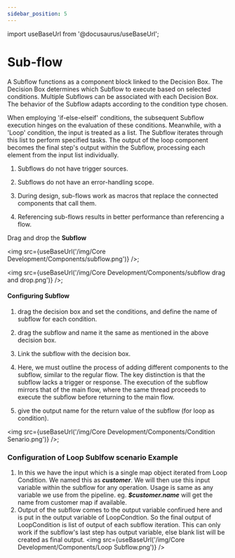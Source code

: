 ```yaml
---
sidebar_position: 5
---
```


import useBaseUrl from '@docusaurus/useBaseUrl';

# Sub-flow 

A Subflow functions as a component block linked to the Decision Box. The Decision Box determines which Subflow to execute based on selected conditions. Multiple Subflows can be associated with each Decision Box. The behavior of the Subflow adapts according to the condition type chosen.

When employing 'if-else-elseif' conditions, the subsequent Subflow execution hinges on the evaluation of these conditions. Meanwhile, with a 'Loop' condition, the input is treated as a list. The Subflow iterates through this list to perform specified tasks. The output of the loop component becomes the final step's output within the Subflow, processing each element from the input list individually.

1) Subflows do not have trigger sources.

2) Subflows do not have an error-handling scope.

3) During design, sub-flows work as macros that replace the connected components that call them.

4) Referencing sub-flows results in better performance than referencing a flow.

Drag and drop the **Subflow**

<img src={useBaseUrl('/img/Core Development/Components/subflow.png')} />;

<img src={useBaseUrl('/img/Core Development/Components/subflow drag and drop.png')} />;


#### Configuring Subflow

1. drag the decision box and set the conditions, and define the name of subflow for each condition.

2. drag the subflow and name it the same as mentioned in the above decision box.
   
3. Link the subflow with the decision box.
   
4. Here, we must outline the process of adding different components to the subflow, similar to the regular flow. The key distinction is that the subflow lacks a trigger or response. The execution of the subflow mirrors that of the main flow, where the same thread proceeds to execute the subflow before returning to the main flow.

5. give the output name for the return value of the subflow (for loop as condition).

<img src={useBaseUrl('/img/Core Development/Components/Condition Senario.png')} />;

### Configuration of Loop Sublfow scenario Example
1) In this we have the input which is a single map object iterated from Loop Condition. We named this as ***customer***. We will then use this input variable within the subflow for any operation. Usage is same as any variable we use from the pipeline. eg. ***$customer.name*** will get the name from customer map if available.
2) Output of the subflow comes to the output variable confirued here and is put in the output variable of LoopCondtion. So the final output of LoopCondition is list of output of each subflow iteration. This can only work if the subflow's last step has output variable, else blank list will be created as final output.
<img src={useBaseUrl('/img/Core Development/Components/Loop Subflow.png')} />

